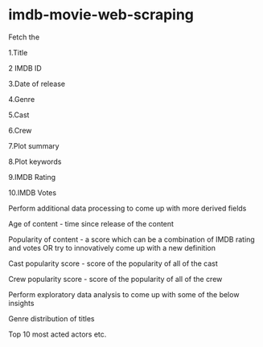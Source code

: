 # imdb-movie-web-scraping

Fetch the

1.Title

2 IMDB ID 

3.Date of release 

4.Genre 

5.Cast 

6.Crew 

7.Plot summary

8.Plot keywords

9.IMDB Rating

10.IMDB Votes

Perform additional data processing to come up with more derived fields

Age of content - time since release of the content

Popularity of content - a score which can be a combination of IMDB rating and votes OR try to innovatively come up with a new definition 

Cast popularity score - score of the popularity of all of the cast

Crew popularity score - score of the popularity of all of the crew

Perform exploratory data analysis to come up with some of the below insights 

Genre distribution of titles

Top 10 most acted actors etc.


